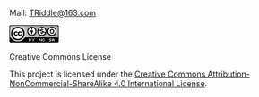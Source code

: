 Mail: [TRiddle@163.com](mailto:christoph.molnar.ai@gmail.com)

![Creative Commons License](./by-nc-sa.png)

Creative Commons License

This project is licensed under the [Creative Commons Attribution-NonCommercial-ShareAlike 4.0 International License](http://creativecommons.org/licenses/by-nc-sa/4.0/).